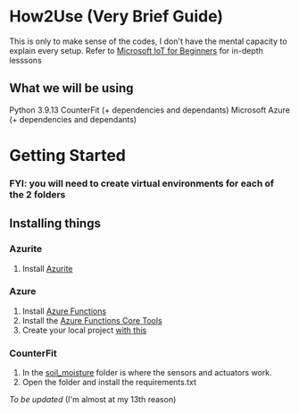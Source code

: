 # How2Use (Very Brief Guide)

This is only to make sense of the codes, I don't have the mental capacity to explain every setup.
Refer to [Microsoft IoT for Beginners](https://github.com/microsoft/IoT-For-Beginners/tree/main/2-farm) for in-depth lesssons


## What we will be using

Python 3.9.13
CounterFit (+ dependencies and dependants)
Microsoft Azure (+ dependencies and dependants)


# Getting Started
### FYI: you will need to create virtual environments for each of the 2 folders

## Installing things

### Azurite
1. Install [Azurite](https://marketplace.visualstudio.com/items?itemName=Azurite.azurite)

### Azure
1. Install [Azure Functions](https://marketplace.visualstudio.com/items?WT.mc_id=academic-17441-jabenn&itemName=ms-azuretools.vscode-azurefunctions)
2. Install the [Azure Functions Core Tools](https://learn.microsoft.com/en-gb/azure/azure-functions/functions-run-local?WT.mc_id=academic-17441-jabenn&tabs=windows%2Cisolated-process%2Cnode-v4%2Cpython-v2%2Chttp-trigger%2Ccontainer-apps&pivots=programming-language-python#install-the-azure-functions-core-tools)
3. Create your local project [with this](https://learn.microsoft.com/en-gb/azure/azure-functions/functions-run-local?WT.mc_id=academic-17441-jabenn&tabs=windows%2Cisolated-process%2Cnode-v4%2Cpython-v2%2Chttp-trigger%2Ccontainer-apps&pivots=programming-language-python#create-your-local-project)

### CounterFit
1. In the [soil_moisture](https://github.com/keira-n/fake-soil-sensor/tree/main/fake-farm-thing/soil_moisture) folder is where the sensors and actuators work.
2. Open the folder and install the requirements.txt

*To be updated* (I'm almost at my 13th reason)

